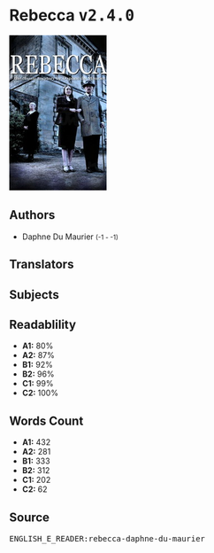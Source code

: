 # Rebecca <kbd>v2.4.0</kbd>

![](./cover.medium.jpg "")

## Authors


 - Daphne Du Maurier <small>(-1 - -1)</small>

## Translators



## Subjects



## Readablility


 - **A1:** 80%
 - **A2:** 87%
 - **B1:** 92%
 - **B2:** 96%
 - **C1:** 99%
 - **C2:** 100%

## Words Count


 - **A1:** 432
 - **A2:** 281
 - **B1:** 333
 - **B2:** 312
 - **C1:** 202
 - **C2:** 62

## Source


<kbd>ENGLISH_E_READER:rebecca-daphne-du-maurier</kbd>
